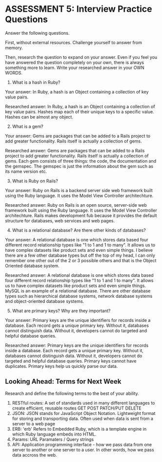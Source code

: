 # ASSESSMENT 5: Interview Practice Questions
Answer the following questions.

First, without external resources. Challenge yourself to answer from memory.

Then, research the question to expand on your answer. Even if you feel you have answered the question completely on your own, there is always something more to learn. Write your researched answer in your OWN WORDS.

1. What is a hash in Ruby?

  Your answer: In Ruby, a hash is an Object containing a collection of key value pairs.

  Researched answer: In Ruby, a hash is an Object containing a collection of key value pairs. Hashes map each of their unique keys to a specific value. Hashes can be almost any object. 



2. What is a gem?

  Your answer: Gems are packages that can be added to a Rails project to add greater functionality. Rails itself is actually a collection of gems.

  Researched answer: Gems are packages that can be added to a Rails project to add greater functionality. Rails itself is actually a collection of gems. Each gem consists of three things: the code, the documentation and the gemspec. The gemspec is just the information about the gem such as its name version etc.



3. What is Ruby on Rails?

  Your answer: Ruby on Rails is a backend server side web framework built using the Ruby language. It uses the Model View Controller architechture.

  Researched answer: Ruby on Rails is an open source, server-side web framework built using the Ruby language. It uses the Model View Controller architechture. Rails makes development fub because it provides the default structure for databases, web services and web pages.



4. What is a relational database? Are there other kinds of databases?

  Your answer: A relational database is one which stores data based four different record relationship types like "1 to 1 and 1 to many". It allows us to have complex datasets like product sets and even simple things. I believe there are a few other database types but off the top of my head, I can only remember one other out of the 2 or 3 possible others and that is the Object Oriented database system. 

  Researched answer: A relational database is one which stores data based four different record relationship types like "1 to 1 and 1 to many". It allows us to have complex datasets like product sets and even simple things. MySQL is an example of a relational database.
  There are other database types such as hierarchical database systems, network database systems and object-oriented database systems.



5. What are primary keys? Why are they important?

  Your answer: Primary keys are the unique identifiers for records inside a database. Each record gets a unique primary key. Without it, databases cannot distinguish data. Without it, developers cannot do targeted and helpful database queries.

  Researched answer: Primary keys are the unique identifiers for records inside a database. Each record gets a unique primary key. Without it, databases cannot distinguish data. Without it, developers cannot do targeted and helpful database queries. Primary keys cannot have duplicates. Primary keys help us quickly parse our data.




## Looking Ahead: Terms for Next Week
Research and define the following terms to the best of your ability.

1. RESTful routes:
    A set of standards used in many different languages to create efficient, reusable routes GET POST PATCH/PUT DELETE
2. JSON:
    JSON stands for JavaScript Object Notation. Lightweight format for storing and transporting data. Often used when data is sent from a server to a web page
3. ERB:
    'erb' Refers to Embedded Ruby, which is a template engine in which Ruby language embeds into HTML. 
4. Params:
    URL Paramaters / Query strings
5. API:
    Application programming interface - how we pass data from one server to another or one server to a user. In other words, how we pass data accross the web.
